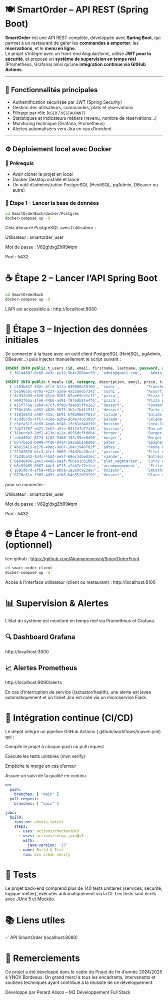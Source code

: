 # 🍽️ SmartOrder – API REST (Spring Boot)

**SmartOrder** est une API REST complète, développée avec **Spring Boot**, qui permet à un restaurant de gérer les **commandes à emporter**, les **réservations**, et le **menu en ligne**.  
Le projet s’intègre avec un front-end Angular/Ionic, utilise **JWT pour la sécurité**, et propose un **système de supervision en temps réel** (Prometheus, Grafana) ainsi qu’une **intégration continue via GitHub Actions**.

---

## 🚀 Fonctionnalités principales

- Authentification sécurisée par JWT (Spring Security)
- Gestion des utilisateurs, commandes, plats et réservations
- Filtrage par rôle (`USER` / `RESTAURANT`)
- Statistiques et indicateurs métiers (revenu, nombre de réservations…)
- Monitoring technique (Grafana, Prometheus)
- Alertes automatisées vers Jira en cas d’incident

---

## ⚙️ Déploiement local avec Docker

### 🔧 Prérequis
- Avoir cloner le projet en local
- Docker Desktop installé et lancé
- Un outil d’administration PostgreSQL (HeidiSQL, pgAdmin, DBeaver ou autre)

### 🐘 Étape 1 – Lancer la base de données

```bash
cd SmartOrderBack/docker/Postgres
docker-compose up -d
```

Cela démarre PostgreSQL avec l’utilisateur :

Utilisateur : smartorder_user

Mot de passe : V82g!dxgZ!tR9#qm

Port : 5432

# ☕ Étape 2 – Lancer l’API Spring Boot

```bash
cd SmartOrderBack
docker-compose up -d
```

L’API est accessible à :
http://localhost:8080


# 💾 Étape 3 – Injection des données initiales
Se connecter à la base avec un outil client PostgreSQL (HeidSQL, pgAdmin, DBeaver...) puis injecter manuellement le script suivant :

```sql
INSERT INTO public.t_users (id, email, firstname, lastname, password, role) VALUES
  ('f61448b7-0c66-443c-ac32-5b4c368aec59', 'admin@gmail.com',   'Admin',   'Admin', '$2a$10$u0HUwoFvJHlsnP4i4RmCdubYsamTwv7hs0QXDd83cLUeTpgXQ/kAe', 'RESTAURANT')

INSERT INTO public.t_meals (id, category, description, emoji, price, title) VALUES
  ('c103b637-392c-4fc3-b1fa-649800af8f0b', 'sushi',            'Tranches de saumon cru, marinées au soja',      '🍣', 17.50, 'Sushi Saumon'),
  ('5e596c6c-078a-4237-a2e9-4a25dee57342', 'sushi',            'Assortiment de thon et daurade',                '🍣', 18.90, 'Sushi Mix'),
  ('8c932e09-e520-41cd-9201-67ae69ce1cf7', 'pizza',            'Pizza Margherita avec mozzarella fraîche',      '🍕', 12.00, 'Pizza Margherita'),
  ('e693f6ba-1fe6-44b6-ad91-f8f6db81e4fb', 'pizza',            'Pizza pepperoni épicée et fromage fondu',       '🍕', 14.00, 'Pizza Pepperoni'),
  ('415f776e-58b4-47cf-bf90-faa695ffe2e2', 'dessert',          'Fondant au chocolat cœur coulant',              '🍫',  6.50, 'Fondant Chocolat'),
  ('756e105c-e852-4620-9875-3b2c7b411531', 'dessert',          'Tarte aux fraises maison',                      '🍓',  6.90, 'Tarte Fraises'),
  ('4181d643-a407-43ac-8b91-b78b9667765d', 'salade',           'Salade César au poulet grillé',                 '🥗',  9.80, 'Salade César'),
  ('45dd07d6-4f67-43ee-a2b9-dc4e74363950', 'salade',           'Salade grecque avec feta et olives',            '🥗',  8.50, 'Salade Grecque'),
  ('c3efa317-dc66-4ea6-bf40-1fc61e8483f8', 'boisson',          'Coca-Cola 33cl',                                '🥤',  2.50, 'Coca-Cola'),
  ('fdb71767-e421-4eb7-a5fe-04f7e7e77a35', 'boisson',          'Eau pétillante San Pellegrino',                '💧',  2.20, 'San Pellegrino'),
  ('31becda3-2df2-413e-a11e-d895dcffd6b4', 'burger',           'Burger bœuf cheddar avec frites',              '🍔', 11.50, 'Burger Classique'),
  ('cdbd40bf-6174-4f02-9468-152c95ae8498', 'burger',           'Burger végétarien steak pois chiches',         '🥬', 10.90, 'Burger Veggie'),
  ('b547be5d-b009-4fd6-9414-59aabb148d96', 'pâtes',            'Spaghetti bolognaise maison',                  '🍝', 10.50, 'Spaghetti Bolognaise'),
  ('4b615415-e176-40ec-8e07-104c39407d2f', 'pâtes',            'Penne à la crème et au poulet',                '🍝', 10.80, 'Penne Poulet'),
  ('213d2678-b1c3-4fef-8669-f94d2bc28ce1', 'poisson',          'Filet de bar grillé, purée maison',            '🐟', 16.90, 'Filet de Bar'),
  ('752dba42-1d4c-45d4-ae5f-68ec1dbed3ec', 'viande',           'Entrecôte grillée, sauce au poivre',           '🥩', 18.00, 'Entrecôte Poivre'),
  ('0e048496-246c-4496-8eaf-f66681851bb3', 'plat_vegetarien',  'Curry de légumes aux noix de cajou',           '🌶️', 11.90, 'Curry Végétarien'),
  ('b8e59485-8067-44e3-b715-a2ab7e27efca', 'accompagnement',    'Frites maison croustillantes',                 '🍟',  3.50, 'Frites Maison'),
  ('1895db7d-1fba-4bb1-9b8a-1e260c923e87', 'boisson',          'Smoothie mangue ananas frais',                 '🥭',  4.20, 'Smoothie Tropical'),
  ('8770c61a-f305-4d5f-af66-b4c552d79299', 'dessert',          'Glace vanille, caramel beurre salé',           '🍨',  5.00, 'Glace Vanille Caramel');

```

pour se connecter : 

Utilisateur : smartorder_user

Mot de passe : V82g!dxgZ!tR9#qm

Port : 5432


# 🌐 Étape 4 – Lancer le front-end (optionnel) 
lien github :  https://github.com/Akumanosenshi/SmartOrderFront

```bash
cd smart-order-client
docker-compose up -d
```

Accès à l’interface utilisateur (client ou restaurant) :
http://localhost:8100

# 📊 Supervision & Alertes
L’état du système est monitoré en temps réel via Prometheus et Grafana.

## 🔍 Dashboard Grafana
http://localhost:3000

## 📈 Alertes Prometheus
http://localhost:9090/alerts

En cas d’interruption de service (/actuator/health), une alerte est levée automatiquement et un ticket Jira est créé via un microservice Flask.

# 🔁 Intégration continue (CI/CD)
Le dépôt intègre un pipeline GitHub Actions (.github/workflows/maven.yml) qui :

Compile le projet à chaque push ou pull request

Exécute les tests unitaires (mvn verify)

Empêche le merge en cas d’erreur

Assure un suivi de la qualité en continu

```yaml
on:
  push:
    branches: [ "main" ]
  pull_request:
    branches: [ "main" ]

jobs:
  build:
    runs-on: ubuntu-latest
    steps:
      - uses: actions/checkout@v3
      - uses: actions/setup-java@v3
        with:
          java-version: '17'
      - name: Build & Test
        run: mvn clean verify
```

# 🧪 Tests
Le projet back-end comprend plus de 140 tests unitaires (services, sécurité, logique métier), exécutés automatiquement via la CI.
Les tests sont écrits avec JUnit 5 et Mockito.

# 📚 Liens utiles

✅ API SmartOrder (localhost:8080)

# 🙏 Remerciements
Ce projet a été développé dans le cadre du Projet de fin d’année 2024/2025 à YNOV Bordeaux.
Un grand merci à tous les encadrants, intervenants et soutiens techniques ayant contribué à la réussite de ce développement.

Développé par Perard Alison – M2 Développement Full Stack

